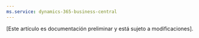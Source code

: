 ```yaml
---
ms.service: dynamics-365-business-central
---
```

[Este artículo es documentación preliminar y está sujeto a modificaciones].